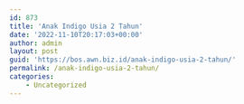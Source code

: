 ```yaml
---
id: 873
title: 'Anak Indigo Usia 2 Tahun'
date: '2022-11-10T20:17:03+00:00'
author: admin
layout: post
guid: 'https://bos.awn.biz.id/anak-indigo-usia-2-tahun/'
permalink: /anak-indigo-usia-2-tahun/
categories:
    - Uncategorized
---
```


